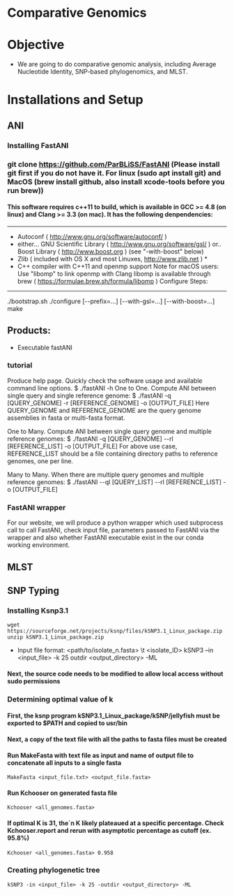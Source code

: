 # Comparative Genomics
# Objective
*  We are going to do comparative genomic analysis, including Average Nucleotide Identity, SNP-based phylogenomics, and MLST.

# Installations and Setup
## ANI
### Installing FastANI
### git clone https://github.com/ParBLiSS/FastANI (Please install git first if you do not have it. For linux (sudo apt install git) and MacOS (brew install github, also install xcode-tools before you run brew))
#### This software requires c++11 to build, which is available in GCC >= 4.8 (on linux) and Clang >= 3.3 (on mac). It has the following denpendencies:
-------------
   - Autoconf ( http://www.gnu.org/software/autoconf/ )
   - either...
       GNU Scientific Library ( http://www.gnu.org/software/gsl/ )
     or..
       Boost Library ( http://www.boost.org ) (see "-with-boost" below)
   - Zlib ( included with OS X and most Linuxes, http://www.zlib.net ) *
   - C++ compiler with C++11 and openmp support
       Note for macOS users: Use "libomp" to link openmp with Clang
       libomp is available through brew ( https://formulae.brew.sh/formula/libomp )
Configure Steps:
------
   ./bootstrap.sh
   ./configure [--prefix=...] [--with-gsl=...] [--with-boost=...]
   make


Products:
---------
   - Executable fastANI
   
### tutorial
Produce help page. Quickly check the software usage and available command line options.
$ ./fastANI -h
One to One. Compute ANI between single query and single reference genome:
$ ./fastANI -q [QUERY_GENOME] -r [REFERENCE_GENOME] -o [OUTPUT_FILE] 
Here QUERY_GENOME and REFERENCE_GENOME are the query genome assemblies in fasta or multi-fasta format.

One to Many. Compute ANI between single query genome and multiple reference genomes:
$ ./fastANI -q [QUERY_GENOME] --rl [REFERENCE_LIST] -o [OUTPUT_FILE]
For above use case, REFERENCE_LIST should be a file containing directory paths to reference genomes, one per line.

Many to Many. When there are multiple query genomes and multiple reference genomes:
$ ./fastANI --ql [QUERY_LIST] --rl [REFERENCE_LIST] -o [OUTPUT_FILE]


### FastANI wrapper

For our website, we will produce a python wrapper which used subprocess call to call FastANI, check input file, parameters passed to FastANI via the wrapper and also whether FastANI executable exist in the our conda working environment.

## MLST

## SNP Typing
### Installing Ksnp3.1
	wget https://sourceforge.net/projects/ksnp/files/kSNP3.1_Linux_package.zip
	unzip kSNP3.1_Linux_package.zip
* Input file format: <path/to/isolate_n.fasta> \t <isolate_ID>
	kSNP3 –in <input_file> -k 25 outdir <output_directory> -ML
#### Next, the source code needs to be modified to allow local access without sudo permissions

### Determining optimal value of k
#### First, the ksnp program kSNP3.1_Linux_package/kSNP/jellyfish must be exported to $PATH and copied to usr/bin
#### Next, a copy of the text file with all the paths to fasta files must be created
#### Run MakeFasta with text file as input and name of output file to concatenate all inputs to a single fasta
	MakeFasta <input_file.txt> <output_file.fasta>
#### Run Kchooser on generated fasta file
	Kchooser <all_genomes.fasta>
#### If optimal K is 31, the`n K likely plateaued at a specific percentage. Check Kchooser.report and rerun with asymptotic percentage as cutoff (ex. 95.8%)
	Kchooser <all_genomes.fasta> 0.958
### Creating phylogenetic tree
	kSNP3 -in <input_file> -k 25 -outdir <output_directory> -ML 
